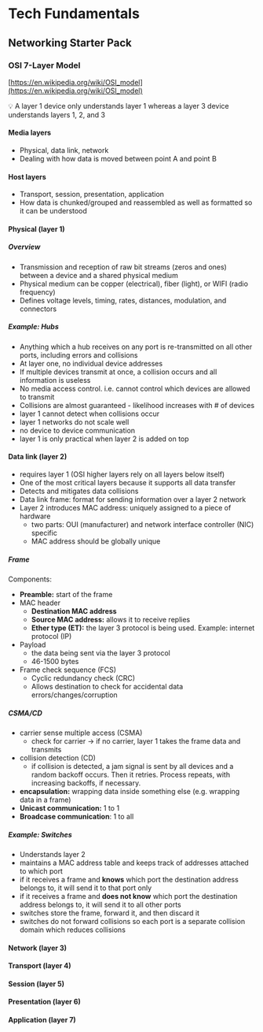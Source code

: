 # Tech Fundamentals

## Networking Starter Pack

### OSI 7-Layer Model

[https://en.wikipedia.org/wiki/OSI_model](https://en.wikipedia.org/wiki/OSI_model)

💡 A layer 1 device only understands layer 1 whereas a layer 3 device understands layers 1, 2, and 3

#### Media layers

- Physical, data link, network
- Dealing with how data is moved between point A and point B

#### Host layers

- Transport, session, presentation, application
- How data is chunked/grouped and reassembled as well as formatted so it can be understood

#### Physical (layer 1)

##### Overview

- Transmission and reception of raw bit streams (zeros and ones) between a device and a shared physical medium
- Physical medium can be copper (electrical), fiber (light), or WIFI (radio frequency)
- Defines voltage levels, timing, rates, distances, modulation, and connectors

##### Example: Hubs

- Anything which a hub receives on any port is re-transmitted on all other ports, including errors and collisions
- At layer one, no individual device addresses
- If multiple devices transmit at once, a collision occurs and all information is useless
- No media access control. i.e. cannot control which devices are allowed to transmit
- Collisions are almost guaranteed - likelihood increases with # of devices
- layer 1 cannot detect when collisions occur
- layer 1 networks do not scale well
- no device to device communication
- layer 1 is only practical when layer 2 is added on top

#### Data link (layer 2)

- requires layer 1 (OSI higher layers rely on all layers below itself)
- One of the most critical layers because it supports all data transfer
- Detects and mitigates data collisions
- Data link frame: format for sending information over a layer 2 network
- Layer 2 introduces MAC address: uniquely assigned to a piece of hardware
  - two parts: OUI (manufacturer) and network interface controller (NIC) specific
  - MAC address should be globally unique

##### Frame

Components:
- **Preamble:** start of the frame
- MAC header
  - **Destination MAC address**
  - **Source MAC address:** allows it to receive replies
  - **Ether type (ET):** the layer 3 protocol is being used. Example: internet protocol (IP) 
- Payload
  - the data being sent via the layer 3 protocol
  - 46-1500 bytes
- Frame check sequence (FCS)
  - Cyclic redundancy check (CRC)
  - Allows destination to check for accidental data errors/changes/corruption

##### CSMA/CD

- carrier sense multiple access (CSMA)
  - check for carrier -> if no carrier, layer 1 takes the frame data and transmits
- collision detection (CD)
  - if collision is detected, a jam signal is sent by all devices and a random backoff occurs. Then it retries. Process repeats, with increasing backoffs, if necessary.
- **encapsulation:** wrapping data inside something else (e.g. wrapping data in a frame)
- **Unicast communication:** 1 to 1
- **Broadcase communication**: 1 to all

##### Example: Switches

- Understands layer 2 
- maintains a MAC address table and keeps track of addresses attached to which port
- if it receives a frame and **knows** which port the destination address belongs to, it will send it to that port only
- if it receives a frame and **does not know** which port the destination address belongs to, it will send it to all other ports
- switches store the frame, forward it, and then discard it
- switches do not forward collisions so each port is a separate collision domain which reduces collisions

#### Network (layer 3)



#### Transport (layer 4)



#### Session (layer 5)



#### Presentation (layer 6)



#### Application (layer 7)


